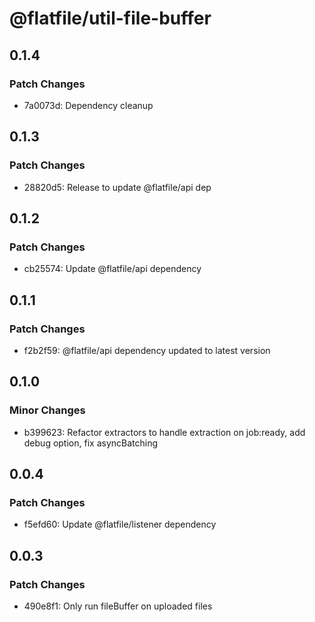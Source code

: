 # @flatfile/util-file-buffer

## 0.1.4

### Patch Changes

- 7a0073d: Dependency cleanup

## 0.1.3

### Patch Changes

- 28820d5: Release to update @flatfile/api dep

## 0.1.2

### Patch Changes

- cb25574: Update @flatfile/api dependency

## 0.1.1

### Patch Changes

- f2b2f59: @flatfile/api dependency updated to latest version

## 0.1.0

### Minor Changes

- b399623: Refactor extractors to handle extraction on job:ready, add debug option, fix asyncBatching

## 0.0.4

### Patch Changes

- f5efd60: Update @flatfile/listener dependency

## 0.0.3

### Patch Changes

- 490e8f1: Only run fileBuffer on uploaded files
